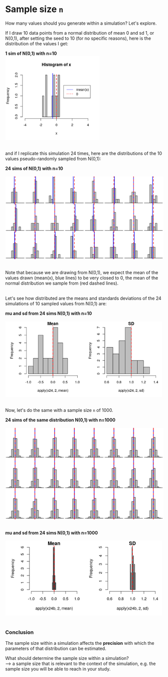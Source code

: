 # Sample size `n`

How many values should you generate within a simulation? Let's explore.  

If I draw 10 data points from a normal distribution of mean 0 and sd 1, or N(0,1), after setting the seed to 10 (for no specific reasons), here is the distribution of the values I get:

**1 sim of N(0,1) with n=10**  
<img src="./assets/hist10N01.png" width="300">  
<br/>

and if I replicate this simulation 24 times, here are the distributions of the 10 values pseudo-randomly sampled from N(0,1):  

**24 sims of N(0,1) with n=10**  
<br/>
<img src="./assets/24hist10N01.png" width="600">  
<br/>


Note that because we are drawing from N(0,1), we expect the mean of the values drawn (mean(x), blue lines) to be very closed to 0, the mean of the normal distribution we sample from (red dashed lines).  
<br/>

Let's see how distributed are the means and standards deviations of the 24 simulations of 10 sampled values from N(0,1) are:  

**mu and sd from 24 sims N(0,1) with n=10**  
<br/>
<img src="./assets/musd-24-10-N01.png" width="500">  
<br/>

Now, let's do the same with a sample size `n` of 1000.  

**24 sims of the same distribution N(0,1) with n=1000**  
<br/>
<img src="./assets/24hist1000N01.png" width="600">  
<br/>

**mu and sd from 24 sims N(0,1) with n=1000**  
<br/>
<img src="./assets/musd-24-1000-N01.png" width="500">  
<br/>


### Conclusion  
The sample size within a simulation affects the **precision** with which the parameters of that distribution can be estimated.  

What should determine the sample size within a simulation?  
--> a sample size that is relevant to the context of the simulation, e.g. the sample size you will be able to reach in your study.
 


